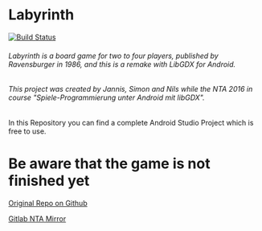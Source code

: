# Labyrinth
[![Build Status](https://travis-ci.org/TheNoim/Labyrinth.svg?branch=master)](https://travis-ci.org/TheNoim/Labyrinth)

###### Labyrinth is a board game for two to four players, published by Ravensburger in 1986, and this is a remake with LibGDX for Android.
###### This project was created by Jannis, Simon and Nils while the NTA 2016 in course "Spiele-Programmierung unter Android mit libGDX".
In this Repository you can find a complete Android Studio Project which is free to use.



# Be aware that the game is not finished yet

[Original Repo on Github](https://github.com/TheNoim/Labyrinth)

[Gitlab NTA Mirror](https://gitlab.com/niedersaechsische-talente-akademie/Labyrinth)
